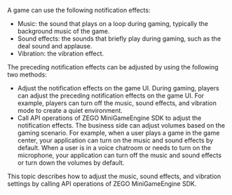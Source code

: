 
A game can use the following notification effects:

- Music: the sound that plays on a loop during gaming, typically the background music of the game.
- Sound effects: the sounds that briefly play during gaming, such as the deal sound and applause.
- Vibration: the vibration effect.

The preceding notification effects can be adjusted by using the following two methods:

- Adjust the notification effects on the game UI. During gaming, players can adjust the preceding notification effects on the game UI. For example, players can turn off the music, sound effects, and vibration mode to create a quiet environment.
- Call API operations of ZEGO MiniGameEngine SDK to adjust the notification effects. The business side can adjust volumes based on the gaming scenario. For example, when a user plays a game in the game center, your application can turn on the music and sound effects by default. When a user is in a voice chatroom or needs to turn on the microphone, your application can turn off the music and sound effects or turn down the volumes by default.

This topic describes how to adjust the music, sound effects, and vibration settings by calling API operations of ZEGO MiniGameEngine SDK.



